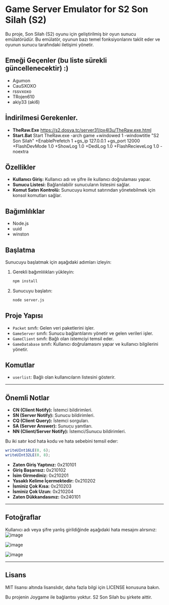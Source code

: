 # Game Server Emulator for S2 Son Silah (S2)

Bu proje, Son Silah (S2) oyunu için geliştirilmiş bir oyun sunucu emülatörüdür. Bu emülatör, oyunun bazı temel fonksiyonlarını taklit eder ve oyunun sunucu tarafındaki iletişimi yönetir.

## Emeği Geçenler (bu liste sürekli güncellenecektir) :)

- Agumon
- CauSXOXO
- rssvxoxo
- TRojen610
- akiy33 (aki6)

## İndirilmesi Gerekenler.
- **TheRaw.Exe** https://s2.dosya.tc/server31/px4l3u/TheRaw.exe.html
- **Start.Bat** Start TheRaw.exe -arch game +windowed 1 -windowtitle "S2 Son Silah" +EnablePrefetch 1  +gs_ip 127.0.0.1 +gs_port 12000 +FlashDevMode 1.0 +ShowLog 1.0 +DediLog 1.0 +FlashRecieveLog 1.0 -noextra

## Özellikler

- **Kullanıcı Giriş:** Kullanıcı adı ve şifre ile kullanıcı doğrulaması yapar.
- **Sunucu Listesi:** Bağlanılabilir sunucuların listesini sağlar.
- **Komut Satırı Kontrolü:** Sunucuyu komut satırından yönetebilmek için konsol komutları sağlar.

## Bağımlılıklar

- Node.js
- uuid
- winston

## Başlatma

Sunucuyu başlatmak için aşağıdaki adımları izleyin:

1. Gerekli bağımlılıkları yükleyin:
    ```bash
    npm install
    ```

2. Sunucuyu başlatın:
    ```bash
    node server.js
    ```

## Proje Yapısı

- `Packet` sınıfı: Gelen veri paketlerini işler.
- `GameServer` sınıfı: Sunucu bağlantılarını yönetir ve gelen verileri işler.
- `GameClient` sınıfı: Bağlı olan istemciyi temsil eder.
- `GameDatabase` sınıfı: Kullanıcı doğrulamasını yapar ve kullanıcı bilgilerini yönetir.

## Komutlar

- `userlist`: Bağlı olan kullanıcıların listesini gösterir.

---

## Önemli Notlar

- **CN (Client Notify):** İstemci bildirimleri.
- **SN (Server Notify):** Sunucu bildirimleri.
- **CQ (Client Query):** İstemci sorguları.
- **SA (Server Answer):** Sunucu yanıtları.
- **NN (Client/Server Notify):** İstemci/Sunucu bildirimleri.

Bu iki satır kod hata kodu ve hata sebebini temsil eder:
```js
writeUInt16LE(0, 6);
writeUInt32LE(0, 8);
```
- **Zaten Giriş Yaptınız:** 0x210101
- **Giriş Başarısız:** 0x210102
- **İsim Girmediniz:** 0x210201
- **Yasaklı Kelime İçermektedir:** 0x210202
- **İsminiz Çok Kısa:** 0x210203
- **İsminiz Çok Uzun:** 0x210204
- **Zaten Dükkandasınız:** 0x240101
---

## Fotoğraflar
Kullanıcı adı veya şifre yanlış girildiğinde aşağıdaki hata mesajını alırsınız:
![image](https://github.com/user-attachments/assets/6a7d0399-903a-4a46-a351-87d4134ddadc)

![image](https://github.com/user-attachments/assets/e4b7d274-dc3c-429a-a6b3-06b3df667ef2)

![image](https://github.com/user-attachments/assets/2d8a4435-1403-4e4d-8f70-66054d31276e)

---
## Lisans

MIT lisansı altında lisanslıdır, daha fazla bilgi için LICENSE konusuna bakın.

Bu projenin Joygame ile bağlantısı yoktur. S2 Son Silah bu şirkete aittir.
